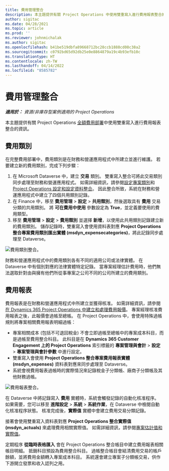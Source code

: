 ```yaml
---
title: 費用管理整合
description: 本主題提供有關 Project Operations 中使用雙重寫入進行費用報表整合的資訊。
author: sigitac
ms.date: 04/28/2021
ms.topic: article
ms.prod: ''
ms.reviewer: johnmichalak
ms.author: sigitac
ms.openlocfilehash: b41be519dbfa89668712bc28ccb1888cd08c38a2
ms.sourcegitcommit: c0792bd65d92db25e0e8864879a19c4b93efb10c
ms.translationtype: HT
ms.contentlocale: zh-TW
ms.lasthandoff: 04/14/2022
ms.locfileid: "8585782"
---
```

# <a name="expense-management-integration"></a>費用管理整合

_**適用於：** 資源/非庫存型案例適用的 Project Operations_

本主題提供有關 Project Operations [全額費用部署](../expense/expense-overview.md)中使用雙重寫入進行費用報表整合的資訊。

## <a name="expense-categories"></a>費用類別

在完整費用部署中，費用類別是在財務和營運應用程式中所建立並進行維護。 若要建立新的費用類別，完成下列步驟：

1. 在 Microsoft Dataverse 中，建立 **交易** 類別。 雙重寫入整合可將此交易類別同步處理至財務和營運應用程式。 如需詳細資訊，請參閱[設定專案類別](/dynamics365/project-operations/project-accounting/configure-project-categories)和 [Project Operations 設定和設定資料整合](resource-dual-write-setup-integration.md)。 因此整合所致，系統在財務和營運應用程式中建立了四個共用類別記錄。
2. 在 Finance 中，移至 **費用管理** > **設定** > **共用類別**，然後選取具有 **費用** 交易分類的共用類別。 將 **可在費用中使用** 參數設定為 **True**，並定義要使用的費用類型。
3. 移至 **費用管理** > **設定** > **費用類別** 並選擇 **新增**，以使用此共用類別記錄建立新的費用類別。 儲存記錄時，雙重寫入會使用資料表對應 **Project Operations 整合專案費用類別匯出實體 (msdyn\_expensecategories)**，將此記錄同步處理至 Dataverse。

  ![費用類別整合。](./media/DW6ExpenseCategories.png)

財務和營運應用程式中的費用類別各有不同的適用公司或法律實體。 在 Dataverse 中有個別對應的法律實體特定記錄。 當專案經理估計費用時，他們無法選取針對由與擁有他們所從事專案之公司不同的公司所建立的費用類別。 

## <a name="expense-reports"></a>費用報表

費用報表是在財務和營運應用程式中所建立並獲得核准。 如需詳細資訊，請參閱[在 Dynamics 365 Project Operations 中建立和處理費用報價](/learn/modules/create-process-expense-reports/)。 專案經理核准費用報表之後，此報價會過帳至總帳。 在 Project Operations 中，會使用特殊過帳規則將專案相關費用報表明細過帳：

  - 專案相關成本 (包括不可退回稅金) 不會立即過帳至總帳中的專案成本科目，而是過帳至費用整合科目。 此科目是在 **Dynamics 365 Customer Engagement 上的 Project Operations** 索引標籤的 **專案管理與會計** > **設定** > **專案管理與會計參數** 中進行設定。
  - 雙重寫入會使用 **Project Operations 整合專案費用報表實體 (msdyn\_expenses)** 資料表對應來同步處理至 Dataverse。
  - 系統會視費用報表過帳時的實際情況來記錄稅金子分類帳、廠商子分類帳及其他財務過帳。

  ![費用報表整合。](./media/DW6ExpenseReports.png)

在 Dataverse 中將記錄寫入 **費用** 實體時，系統會觸發記錄的自動化核准程序。 如果需要，您可以移至 **進階設定** > **系統** > **系統作業**，在 Dataverse 中檢閱自動化核准程序狀態。 核准完成後，**實際值** 實體中會建立費用交易分類記錄。

接著會使用雙重寫入資料表對應 **Project Operations 整合實際值 (msdyn\_actuals)** 來處理費用相關實際值。 如需詳細資訊，請參閱[專案估計值和實際值](resource-dual-write-estimates-actuals.md)。

定期程序 **從臨時表格匯入** 會在 Project Operations 整合帳目中建立費用報表相關帳目明細。 抵銷科目預設為費用整合科目。 過帳整合帳目會結清費用交易的帳戶餘額，並將費用金額轉入專案成本科目。 系統還會建立專案子分類帳交易，供作下游開立發票和收入認列之用。
